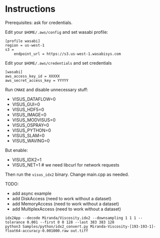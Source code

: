 # Instructions

Prerequisites: ask for credentials.


Edit your `$HOME/.aws/config` and set wasabi profile:

```
[profile wasabi]
region = us-west-1
s3 =
    endpoint_url = https://s3.us-west-1.wasabisys.com
```


Edit your `$HOME/.aws/credentials` and set credentials

```
[wasabi]
aws_access_key_id = XXXXX
aws_secret_access_key = YYYYY
```

Run `CMAKE` and disable unnecessary stuff:

- VISUS_DATAFLOW=0
- VISUS_GUI=0
- VISUS_HDF5=0
- VISUS_IMAGE=0
- VISUS_MODVISUS=0
- VISUS_OSPRAY=0
- VISUS_PYTHON=0
- VISUS_SLAM=0
- VISUS_WAVING=0

But enable:
- VISUS_IDX2=1
- VISUS_NET=1  # we need libcurl for network requests

Then run the `visus_idx2` binary.
Change main.cpp as needed.

TODO:
- add async example
- add DiskAccess      (need to work without a dataset)
- add MemoryAccess    (need to work without a dataset)
- add MultiplexAccess (need to work without a dataset)

```
idx2App --decode Miranda/Viscosity.idx2 --downsampling 1 1 1 --tolerance 0.001 --first 0 0 128 --last 383 383 128
python3 Samples/python/idx2_convert.py Miranda-Viscosity-[193-193-1]-float64-accuracy-0.001000.raw out.tiff
```